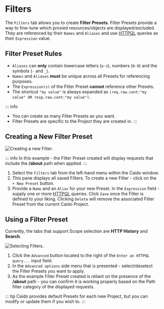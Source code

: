 # Filters

The `Filters` tab allows you to create **Filter Presets**. Filter Presets provide a way to fine-tune which proxied resources/objects are displayed/excluded. They are referenced by their `Names` and `Aliases` and use [HTTPQL](/concepts/essentials/httpql.md) queries as their `Expression` value.

## Filter Preset Rules

- `Aliases` can **only** contain lowercase letters (`a-z`), numbers (`0-9`) and the symbols (`-` and `_`).
- `Names` and `Aliases` **must** be unique across all Presets for referencing purposes.
- The `Expression(s)` of the Filter Preset **cannot** reference other Presets.
- The shortcut `"my value"` is always expanded as `(req.raw.cont:"my value" OR resp.raw.cont:"my value")`.

::: info

- You can create as many Filter Presets as you want.
- Filter Presets are specific to the Project they are created in.
:::

## Creating a New Filter Preset

<img alt="Creating a new Filter." src="/_images/newfilter_marked_layout.png" center/>

::: info
In this example - the Filter Preset created will display requests that include the **/about** path when applied.
:::

1. Select the `Filters` tab from the left-hand menu within the Caido window.
2. This pane displays all saved Filters. To create a new Filter - click on the `+ New Preset` button.
3. Provide a `Name` and an `Alias` for your new Preset. In the `Expression` field - supply one or more [HTTPQL](/concepts/essentials/httpql.md) queries. Click `Save` once the Filter is defined to your liking. Clicking `Delete` will remove the associated Filter Preset from the current Caido Project.

## Using a Filter Preset

Currently, the tabs that support Scope selection are **HTTP History** and **Search**.

<img alt="Selecting Filters." src="/_images/filter_preset_results.png" center/>

1. Click the `Advanced` button located to the right of the `Enter an HTTPQL query...` input field.
2. In the `Advanced options` side menu that is presented - select/deselect the Filter Presets you want to apply.
3. As the example Filter Preset created is reliant on the presence of the **/about** path - you can confirm it is working properly based on the Path filter category of the displayed requests.

::: tip
Caido provides default Presets for each new Project, but you can modify or update them if you wish to.
:::
